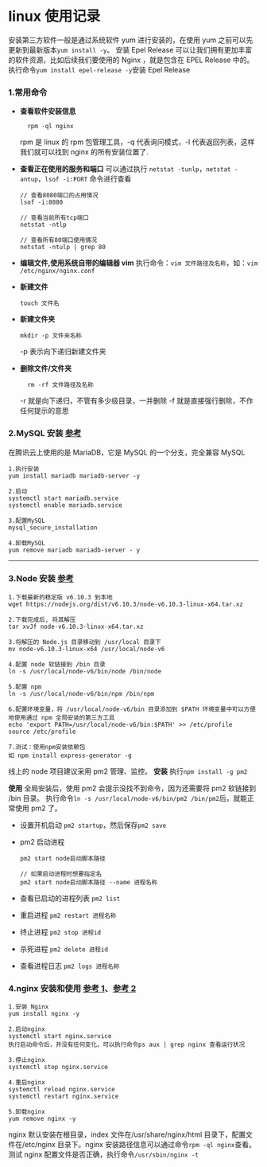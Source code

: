 # linux 使用记录

安装第三方软件一般是通过系统软件 yum 进行安装的，在使用 yum 之前可以先更新到最新版本`yum install -y`。
安装 Epel Release 可以让我们拥有更加丰富的软件资源，比如后续我们要使用的 Nginx ，就是包含在 EPEL Release 中的。执行命令`yum install epel-release -y`安装 Epel Release

### 1.常用命令

- **查看软件安装信息**
  ```
    rpm -ql nginx
  ```
  rpm 是 linux 的 rpm 包管理工具，-q 代表询问模式，-l 代表返回列表，这样我们就可以找到 nginx 的所有安装位置了.
  <!-- rpm 只能查看通过 yum 安装的软件信息，如果要查看自己安装的软件信息则要通过`ps -ef | grep nginx`查看 -->
- **查看正在使用的服务和端口**
  可以通过执行 `netstat -tunlp`，`netstat -antup`，`lsof -i:PORT` 命令进行查看

  ```
  // 查看8080端口的占用情况
  lsof -i:8080

  // 查看当前所有tcp端口
  netstat -ntlp

  // 查看所有80端口使用情况
  netstat -ntulp | grep 80
  ```

- **编辑文件,使用系统自带的编辑器 vim**
  执行命令：`vim 文件路径及名称`，如：`vim /etc/nginx/nginx.conf`

- **新建文件**
  ```
  touch 文件名
  ```
- **新建文件夹**
  ```
  mkdir -p 文件夹名称
  ```
  -p 表示向下递归新建文件夹
- **删除文件/文件夹**
  ```
    rm -rf 文件路径及名称
  ```
  -r 就是向下递归，不管有多少级目录，一并删除
  -f 就是直接强行删除，不作任何提示的意思

### 2.MySQL 安装 [参考](https://cloud.tencent.com/developer/labs/lab/10376)

在腾讯云上使用的是 MariaDB，它是 MySQL 的一个分支，完全兼容 MySQL

```
1.执行安装
yum install mariadb mariadb-server -y

2.启动
systemctl start mariadb.service
systemctl enable mariadb.service

3.配置MySQL
mysql_secure_installation

4.卸载MySQL
yum remove mariadb mariadb-server - y
```

---

### 3.Node 安装 [参考](https://cloud.tencent.com/developer/labs/lab/10040)

```
1.下载最新的稳定版 v6.10.3 到本地
wget https://nodejs.org/dist/v6.10.3/node-v6.10.3-linux-x64.tar.xz

2.下载完成后, 将其解压
tar xvJf node-v6.10.3-linux-x64.tar.xz

3.将解压的 Node.js 目录移动到 /usr/local 目录下
mv node-v6.10.3-linux-x64 /usr/local/node-v6

4.配置 node 软链接到 /bin 目录
ln -s /usr/local/node-v6/bin/node /bin/node

5.配置 npm
ln -s /usr/local/node-v6/bin/npm /bin/npm

6.配置环境变量，将 /usr/local/node-v6/bin 目录添加到 $PATH 环境变量中可以方便地使用通过 npm 全局安装的第三方工具
echo 'export PATH=/usr/local/node-v6/bin:$PATH' >> /etc/profile
source /etc/profile

7.测试：使用npm安装依赖包
如 npm install express-generator -g
```

线上的 node 项目建议采用 pm2 管理、监控。
**安装**
执行`npm install -g pm2`

**使用**
全局安装后，使用 pm2 会提示没找不到命令，因为还需要将 pm2 软链接到 /bin 目录。
执行命令`ln -s /usr/local/node-v6/bin/pm2 /bin/pm2`后，就能正常使用 pm2 了。

- 设置开机启动
  `pm2 startup`，然后保存`pm2 save`

- pm2 启动进程

  ```
  pm2 start node启动脚本路径

  // 如果启动进程时想要指定名
  pm2 start node启动脚本路径 --name 进程名称
  ```

- 查看已启动的进程列表
  `pm2 list`

- 重启进程
  `pm2 restart 进程名称`

- 终止进程
  `pm2 stop 进程id`
- 杀死进程
  `pm2 delete 进程id`
- 查看进程日志
  `pm2 logs 进程名称`

### 4.nginx 安装和使用 [参考 1](https://cloud.tencent.com/developer/labs/lab/10376)、[参考 2](https://www.cnblogs.com/zengfp/p/9897026.html)

```
1.安装 Nginx
yum install nginx -y

2.启动nginx
systemctl start nginx.service
执行启动命令后，并没有任何变化，可以执行命令ps aux | grep nginx 查看运行状况

3.停止nginx
systemctl stop nginx.service

4.重启nginx
systemctl reload nginx.service
systemctl restart nginx.service

5.卸载nginx
yum remove nginx -y

```

nginx 默认安装在根目录，index 文件在/usr/share/nginx/html 目录下，配置文件在/etc/nginx 目录下。nginx 安装路径信息可以通过命令`rpm -ql nginx`查看。
测试 nginx 配置文件是否正确，执行命令`/usr/sbin/nginx -t`
